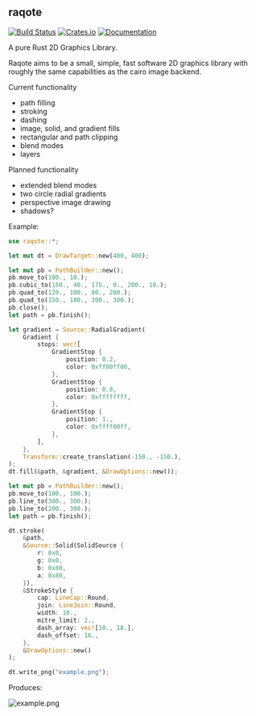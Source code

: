 ## raqote
[![Build Status](https://travis-ci.org/jrmuizel/raqote.svg?branch=master)](https://travis-ci.org/jrmuizel/raqote)
[![Crates.io](https://img.shields.io/crates/v/raqote.svg)](https://crates.io/crates/raqote)
[![Documentation](https://docs.rs/raqote/badge.svg)](https://docs.rs/raqote)


A pure Rust 2D Graphics Library.

Raqote aims to be a small, simple, fast software 2D graphics library with roughly
the same capabilities as the cairo image backend.

Current functionality
 - path filling
 - stroking
 - dashing
 - image, solid, and gradient fills
 - rectangular and path clipping
 - blend modes
 - layers

Planned functionality
 - extended blend modes
 - two circle radial gradients
 - perspective image drawing
 - shadows?

Example:

```rust
use raqote::*;

let mut dt = DrawTarget::new(400, 400);

let mut pb = PathBuilder::new();
pb.move_to(100., 10.);
pb.cubic_to(150., 40., 175., 0., 200., 10.);
pb.quad_to(120., 100., 80., 200.);
pb.quad_to(150., 180., 300., 300.);
pb.close();
let path = pb.finish();

let gradient = Source::RadialGradient(
    Gradient {
        stops: vec![
            GradientStop {
                position: 0.2,
                color: 0xff00ff00,
            },
            GradientStop {
                position: 0.8,
                color: 0xffffffff,
            },
            GradientStop {
                position: 1.,
                color: 0xffff00ff,
            },
        ],
    },
    Transform::create_translation(-150., -150.),
);
dt.fill(&path, &gradient, &DrawOptions::new());

let mut pb = PathBuilder::new();
pb.move_to(100., 100.);
pb.line_to(300., 300.);
pb.line_to(200., 300.);
let path = pb.finish();

dt.stroke(
    &path,
    &Source::Solid(SolidSource {
        r: 0x0,
        g: 0x0,
        b: 0x80,
        a: 0x80,
    }),
    &StrokeStyle {
        cap: LineCap::Round,
        join: LineJoin::Round,
        width: 10.,
        mitre_limit: 2.,
        dash_array: vec![10., 18.],
        dash_offset: 16.,
    },
    &DrawOptions::new()
);

dt.write_png("example.png");
```

Produces:

![example.png](https://github.com/jrmuizel/raqote/raw/master/example.png)

